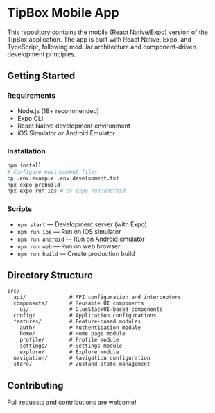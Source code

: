 # TipBox Mobile App

This repository contains the mobile (React Native/Expo) version of the TipBox application. The app is built with React Native, Expo, and TypeScript, following modular architecture and component-driven development principles.

## Getting Started

### Requirements

- Node.js (18+ recommended)
- Expo CLI
- React Native development environment
- iOS Simulator or Android Emulator

### Installation

```bash
npm install
# Configure environment files
cp .env.example .env.development.txt
npx expo prebuild
npx expo run:ios # or expo run:android
```

### Scripts

- `npm start` — Development server (with Expo)
- `npm run ios` — Run on iOS simulator
- `npm run android` — Run on Android emulator
- `npm run web` — Run on web browser
- `npm run build` — Create production build

## Directory Structure

```
src/
  api/              # API configuration and interceptors
  components/       # Reusable UI components
    ui/             # GlueStackUI-based components
  config/           # Application configurations
  features/         # Feature-based modules
    auth/           # Authentication module
    home/           # Home page module
    profile/        # Profile module
    settings/       # Settings module
    explore/        # Explore module
  navigation/       # Navigation configuration
  store/            # Zustand state management
```

## Contributing

Pull requests and contributions are welcome!

